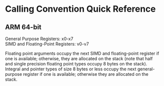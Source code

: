 # Calling Convention Quick Reference

## ARM 64-bit

General Purpose Registers: x0-x7  
SIMD and Floating-Point Registers: v0-v7

Floating point arguments occupy the next SIMD and floating-point register if one is available; otherwise, they are allocated on the stack (note that half and single precision floating point types occupy 8 bytes on the stack).  
Integral and pointer types of size 8 bytes or less occupy the next general-purpose register if one is available; otherwise they are allocated on the stack.
